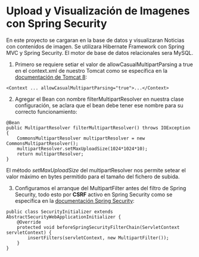 # Upload y Visualización de Imagenes con Spring Security

En este proyecto se cargaran en la base de datos y visualizaran Noticias con contenidos de imagen. Se utilizara Hibernate Framework con Spring MVC y Spring Security. El motor de base de datos relacionales sera MySQL.
1. Primero se requiere setiar el valor de allowCasualMultipartParsing a true en el context.xml de nuestro Tomcat como se específica en la [documentación de Tomcat 8](https://tomcat.apache.org/tomcat-8.0-doc/config/context.html): 
```[xml]
<Context ... allowCasualMultipartParsing="true">...</Context>
```
2. Agregar el Bean con nombre filterMultipartResolver en nuestra clase configuración, se aclara que el bean debe tener ese nombre para su correcto funcionamiento:
```[java]
@Bean
public MultipartResolver filterMultipartResolver() throws IOException {
	CommonsMultipartResolver multipartResolver = new CommonsMultipartResolver();
	multipartResolver.setMaxUploadSize(1024*1024*10);
	return multipartResolver;
}
```
 El método *setMaxUploadSize* del multipartResolver nos permite setear el valor máximo en bytes permitido para el tamaño del fichero de subida. 

3. Configuramos el arranque del MultipartFilter antes del filtro de Spring Security, todo esto por **CSRF** activo en Spring Security como se específica en la [documentación Spring Security](https://docs.spring.io/spring-security/site/docs/5.0.0.BUILD-SNAPSHOT/reference/htmlsingle/#csrf-multipart): 
```[java]
public class SecurityInitializer extends AbstractSecurityWebApplicationInitializer {
	@Override
	protected void beforeSpringSecurityFilterChain(ServletContext servletContext) {
		insertFilters(servletContext, new MultipartFilter());
	}
}
```